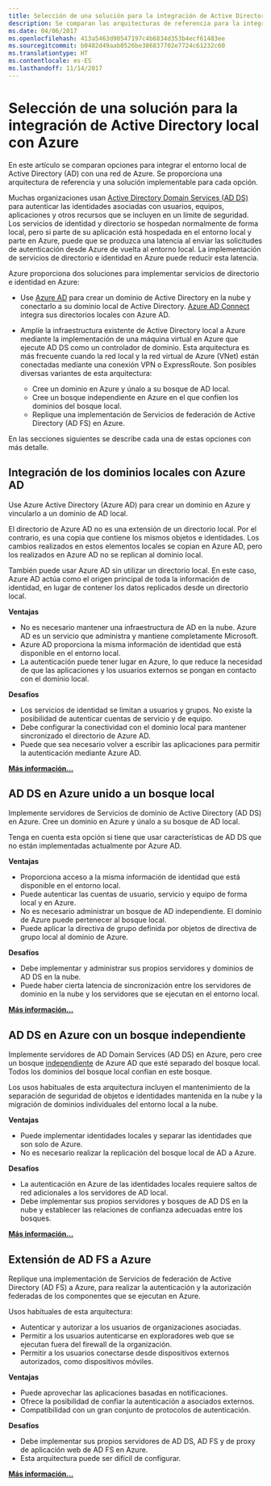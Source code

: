 ```yaml
---
title: Selección de una solución para la integración de Active Directory local con Azure
description: Se comparan las arquitecturas de referencia para la integración de Active Directory local con Azure.
ms.date: 04/06/2017
ms.openlocfilehash: 413a5463d90547197c4b6834d353b4ecf61483ee
ms.sourcegitcommit: b0482d49aab0526be386837702e7724c61232c60
ms.translationtype: HT
ms.contentlocale: es-ES
ms.lasthandoff: 11/14/2017
---
```

# <a name="choose-a-solution-for-integrating-on-premises-active-directory-with-azure"></a>Selección de una solución para la integración de Active Directory local con Azure

En este artículo se comparan opciones para integrar el entorno local de Active Directory (AD) con una red de Azure. Se proporciona una arquitectura de referencia y una solución implementable para cada opción.

Muchas organizaciones usan [Active Directory Domain Services (AD DS)][active-directory-domain-services] para autenticar las identidades asociadas con usuarios, equipos, aplicaciones y otros recursos que se incluyen en un límite de seguridad. Los servicios de identidad y directorio se hospedan normalmente de forma local, pero si parte de su aplicación está hospedada en el entorno local y parte en Azure, puede que se produzca una latencia al enviar las solicitudes de autenticación desde Azure de vuelta al entorno local. La implementación de servicios de directorio e identidad en Azure puede reducir esta latencia.

Azure proporciona dos soluciones para implementar servicios de directorio e identidad en Azure: 

* Use [Azure AD][azure-active-directory] para crear un dominio de Active Directory en la nube y conectarlo a su dominio local de Active Directory. [Azure AD Connect][azure-ad-connect] integra sus directorios locales con Azure AD.

* Amplíe la infraestructura existente de Active Directory local a Azure mediante la implementación de una máquina virtual en Azure que ejecute AD DS como un controlador de dominio. Esta arquitectura es más frecuente cuando la red local y la red virtual de Azure (VNet) están conectadas mediante una conexión VPN o ExpressRoute. Son posibles diversas variantes de esta arquitectura: 

    - Cree un dominio en Azure y únalo a su bosque de AD local.
    - Cree un bosque independiente en Azure en el que confíen los dominios del bosque local.
    - Replique una implementación de Servicios de federación de Active Directory (AD FS) en Azure. 

En las secciones siguientes se describe cada una de estas opciones con más detalle.

## <a name="integrate-your-on-premises-domains-with-azure-ad"></a>Integración de los dominios locales con Azure AD

Use Azure Active Directory (Azure AD) para crear un dominio en Azure y vincularlo a un dominio de AD local. 

El directorio de Azure AD no es una extensión de un directorio local. Por el contrario, es una copia que contiene los mismos objetos e identidades. Los cambios realizados en estos elementos locales se copian en Azure AD, pero los realizados en Azure AD no se replican al dominio local.

También puede usar Azure AD sin utilizar un directorio local. En este caso, Azure AD actúa como el origen principal de toda la información de identidad, en lugar de contener los datos replicados desde un directorio local.


**Ventajas**

* No es necesario mantener una infraestructura de AD en la nube. Azure AD es un servicio que administra y mantiene completamente Microsoft.
* Azure AD proporciona la misma información de identidad que está disponible en el entorno local.
* La autenticación puede tener lugar en Azure, lo que reduce la necesidad de que las aplicaciones y los usuarios externos se pongan en contacto con el dominio local.

**Desafíos**

* Los servicios de identidad se limitan a usuarios y grupos. No existe la posibilidad de autenticar cuentas de servicio y de equipo.
* Debe configurar la conectividad con el dominio local para mantener sincronizado el directorio de Azure AD. 
* Puede que sea necesario volver a escribir las aplicaciones para permitir la autenticación mediante Azure AD.

**[Más información...][aad]**

## <a name="ad-ds-in-azure-joined-to-an-on-premises-forest"></a>AD DS en Azure unido a un bosque local

Implemente servidores de Servicios de dominio de Active Directory (AD DS) en Azure. Cree un dominio en Azure y únalo a su bosque de AD local. 

Tenga en cuenta esta opción si tiene que usar características de AD DS que no están implementadas actualmente por Azure AD. 

**Ventajas**

* Proporciona acceso a la misma información de identidad que está disponible en el entorno local.
* Puede autenticar las cuentas de usuario, servicio y equipo de forma local y en Azure.
* No es necesario administrar un bosque de AD independiente. El dominio de Azure puede pertenecer al bosque local.
* Puede aplicar la directiva de grupo definida por objetos de directiva de grupo local al dominio de Azure.

**Desafíos**

* Debe implementar y administrar sus propios servidores y dominios de AD DS en la nube.
* Puede haber cierta latencia de sincronización entre los servidores de dominio en la nube y los servidores que se ejecutan en el entorno local.

**[Más información...][ad-ds]**

## <a name="ad-ds-in-azure-with-a-separate-forest"></a>AD DS en Azure con un bosque independiente

Implemente servidores de AD Domain Services (AD DS) en Azure, pero cree un bosque [independiente][ad-forest-defn] de Azure AD que esté separado del bosque local. Todos los dominios del bosque local confían en este bosque.

Los usos habituales de esta arquitectura incluyen el mantenimiento de la separación de seguridad de objetos e identidades mantenida en la nube y la migración de dominios individuales del entorno local a la nube.

**Ventajas**

* Puede implementar identidades locales y separar las identidades que son solo de Azure.
* No es necesario realizar la replicación del bosque local de AD a Azure.

**Desafíos**

* La autenticación en Azure de las identidades locales requiere saltos de red adicionales a los servidores de AD local.
* Debe implementar sus propios servidores y bosques de AD DS en la nube y establecer las relaciones de confianza adecuadas entre los bosques.

**[Más información...][ad-ds-forest]**

## <a name="extend-ad-fs-to-azure"></a>Extensión de AD FS a Azure

Replique una implementación de Servicios de federación de Active Directory (AD FS) a Azure, para realizar la autenticación y la autorización federadas de los componentes que se ejecutan en Azure. 

Usos habituales de esta arquitectura:

* Autenticar y autorizar a los usuarios de organizaciones asociadas.
* Permitir a los usuarios autenticarse en exploradores web que se ejecutan fuera del firewall de la organización.
* Permitir a los usuarios conectarse desde dispositivos externos autorizados, como dispositivos móviles. 

**Ventajas**

* Puede aprovechar las aplicaciones basadas en notificaciones.
* Ofrece la posibilidad de confiar la autenticación a asociados externos.
* Compatibilidad con un gran conjunto de protocolos de autenticación.

**Desafíos**

* Debe implementar sus propios servidores de AD DS, AD FS y de proxy de aplicación web de AD FS en Azure.
* Esta arquitectura puede ser difícil de configurar.

**[Más información...][adfs]**

<!-- links -->

[aad]: ./azure-ad.md
[ad-ds]: ./adds-extend-domain.md
[ad-ds-forest]: ./adds-forest.md
[ad-forest-defn]: https://msdn.microsoft.com/library/ms676906.aspx
[adfs]: ./adfs.md

[active-directory-domain-services]: https://technet.microsoft.com/library/dd448614.aspx
[azure-active-directory]: /azure/active-directory-domain-services/active-directory-ds-overview
[azure-ad-connect]: /azure/active-directory/active-directory-aadconnect
